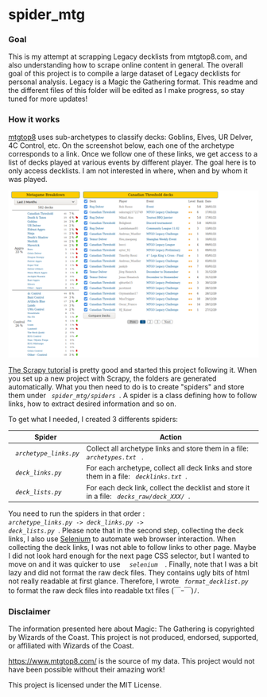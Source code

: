 # spider_mtg


### Goal 

This is my attempt at scrapping Legacy decklists from mtgtop8.com, and also understanding how to scrape online content in general. The overall goal of this project is to compile a large dataset of Legacy decklists for personal analysis. Legacy is a Magic the Gathering format. This readme and the different files of this folder will be edited as I make progress, so stay tuned for more updates!

### How it works

[mtgtop8](https://www.mtgtop8.com) uses sub-archetypes to classify decks: Goblins, Elves, UR Delver, 4C Control, etc. On the screenshot below, each one of the archetype corresponds to a link. Once we follow one of these links, we get access to a list of decks played at various events by different player. The goal here is to only access decklists. I am not interested in where, when and by whom it was played.  

![Screenshot of mtgtop8](capture_mtgtop8)

[The Scrapy tutorial](https://docs.scrapy.org/en/latest/intro/tutorial.html) is pretty good and started this project following it. When you set up a new project with Scrapy, the folders are generated automatically. What you then need to do is to create "spiders" and store them under <code> <i>spider_mtg/spiders</i> </code>. A spider is a class defining how to follow links, how to extract desired information and so on.

To get what I needed, I created 3 differents spiders:

|  Spider                                 | Action                                                                                                     |
|-----------------------------------------|------------------------------------------------------------------------------------------------------------|
|<code> <i>archetype_links.py</i> </code> | Collect all archetype links and store them in a file: <code> <i>archetypes.txt</i> </code> .               | 
|<code> <i>deck_links.py</i> </code>      | For each archetype, collect all deck links and store them in a file: <code> <i>decklinks.txt</i> </code>.  |
|<code> <i>deck_lists.py</i> </code>      | For each deck link, collect the decklist and store it in a file: <code> <i>decks_raw/deck_XXX/</i> </code>.|

You need to run the spiders in that order : <code> <i>archetype_links.py</i> -> <i>deck_links.py</i> -> <i>deck_lists.py</i> </code>. Please note that in the second step, collecting the deck links, I also use [Selenium](https://www.selenium.dev/selenium/docs/api/py/api.html) to automate web browser interaction. When collecting the deck links, I was not able to follow links to other page. Maybe I did not look hard enough for the next page CSS selector, but I wanted to move on and it was quicker to use <code>  <i> selenium </i> </code>. Finally, note that I was a bit lazy and did not format the raw deck files. They contains ugly bits of html not really readable at first glance. Therefore, I wrote <code> <i>format_decklist.py</i> </code> to format the raw deck files into readable txt files (￣ｰ￣)ﾉ.  

### Disclaimer 

The information presented here about Magic: The Gathering is copyrighted by Wizards of the Coast. This project is not produced, endorsed, supported, or affiliated with Wizards of the Coast. 

<https://www.mtgtop8.com/> is the source of my data. This project would not have been possible without their amazing work!

This project is licensed under the MIT License.
